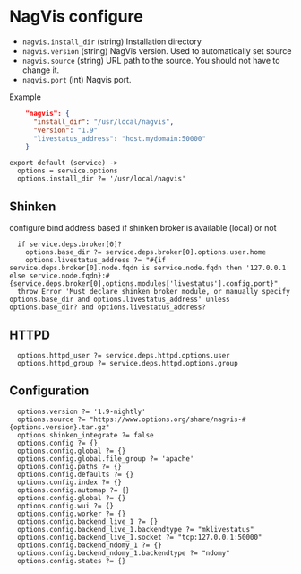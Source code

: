 
# NagVis configure

*   `nagvis.install_dir` (string)
    Installation directory
*   `nagvis.version` (string)
    NagVis version. Used to automatically set source
*   `nagvis.source` (string)
    URL path to the source. You should not have to change it.
*   `nagvis.port` (int)
    Nagvis port.

Example

```json
    "nagvis": {
      "install_dir": "/usr/local/nagvis",
      "version": "1.9"
      "livestatus_address": "host.mydomain:50000"
    }
```

    export default (service) ->
      options = service.options
      options.install_dir ?= '/usr/local/nagvis'

## Shinken
configure bind address based if shinken broker is available (local) or not

      if service.deps.broker[0]?
        options.base_dir ?= service.deps.broker[0].options.user.home
        options.livestatus_address ?= "#{if service.deps.broker[0].node.fqdn is service.node.fqdn then '127.0.0.1' else service.node.fqdn}:#{service.deps.broker[0].options.modules['livestatus'].config.port}"
      throw Error 'Must declare shinken broker module, or manually specify options.base_dir and options.livestatus_address' unless options.base_dir? and options.livestatus_address?

## HTTPD

      options.httpd_user ?= service.deps.httpd.options.user
      options.httpd_group ?= service.deps.httpd.options.group

## Configuration

      options.version ?= '1.9-nightly'
      options.source ?= "https://www.options.org/share/nagvis-#{options.version}.tar.gz"
      options.shinken_integrate ?= false
      options.config ?= {}
      options.config.global ?= {}
      options.config.global.file_group ?= 'apache'
      options.config.paths ?= {}
      options.config.defaults ?= {}
      options.config.index ?= {}
      options.config.automap ?= {}
      options.config.global ?= {}
      options.config.wui ?= {}
      options.config.worker ?= {}
      options.config.backend_live_1 ?= {}
      options.config.backend_live_1.backendtype ?= "mklivestatus"
      options.config.backend_live_1.socket ?= "tcp:127.0.0.1:50000"
      options.config.backend_ndomy_1 ?= {}
      options.config.backend_ndomy_1.backendtype ?= "ndomy"
      options.config.states ?= {}
